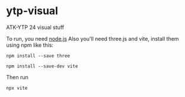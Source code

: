 # ytp-visual

ATK-YTP 24 visual stuff

To run, you need [node.js](https://nodejs.org/en/download/package-manager)
Also you'll need three.js and vite, install them using npm like this:

```
npm install --save three

npm install --save-dev vite
```

Then run

```
npx vite
```